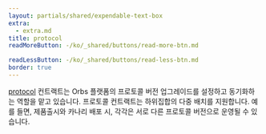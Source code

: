 ```yaml
---
layout: partials/shared/expendable-text-box
extra:
  - extra.md
title: protocol
readMoreButton: -/ko/_shared/buttons/read-more-btn.md

readLessButton: -/ko/_shared/buttons/read-less-btn.md
border: true
---
```


[protocol](https://etherscan.io/0xeda03aDAbD68Da5B01326575712F01029d99703a) 컨트랙트는 Orbs 플랫폼의 프로토콜 버전 업그레이드를 설정하고 동기화하는 역할을 맡고 있습니다. 프로토콜 컨트랙트는 하위집합의 다중 배치를 지원합니다. 예를 들면, 제품출시와 카나리 배포 시, 각각은 서로 다른 프로토콜 버전으로 운영될 수 있습니다.
